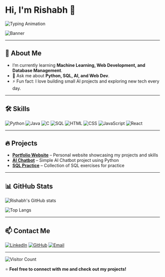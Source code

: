 # Hi, I'm Rishabh 👋

![Typing Animation](https://readme-typing-svg.herokuapp.com?font=Fira+Code&size=24&color=4CAF50&center=true&width=500&lines=I+am+a+B.Tech+CSE+Student;AI+%26+Web+Developer;Open+Source+Enthusiast)

![Banner](https://media.giphy.com/media/3o7aD2saalBwwftBIY/giphy.gif)

---

## 🌱 About Me
- I’m currently learning **Machine Learning, Web Development, and Database Management**.
- 💬 Ask me about **Python, SQL, AI, and Web Dev**.
- ⚡ Fun fact: I love building small AI projects and exploring new tech every day.

---

## 🛠️ Skills
![Python](https://img.shields.io/badge/Python-3776AB?style=for-the-badge&logo=python&logoColor=white)
![Java](https://img.shields.io/badge/Java-ED8B00?style=for-the-badge&logo=java&logoColor=white)
![C](https://img.shields.io/badge/C-00599C?style=for-the-badge&logo=c&logoColor=white)
![SQL](https://img.shields.io/badge/SQL-4479A1?style=for-the-badge&logo=mysql&logoColor=white)
![HTML](https://img.shields.io/badge/HTML-E34F26?style=for-the-badge&logo=html5&logoColor=white)
![CSS](https://img.shields.io/badge/CSS-1572B6?style=for-the-badge&logo=css3&logoColor=white)
![JavaScript](https://img.shields.io/badge/JavaScript-F7DF1E?style=for-the-badge&logo=javascript&logoColor=black)
![React](https://img.shields.io/badge/React-61DAFB?style=for-the-badge&logo=react&logoColor=black)

---

## 🔥 Projects
- [**Portfolio Website**](https://github.com/rishabh123/portfolio) – Personal website showcasing my projects and skills  
- [**AI Chatbot**](https://github.com/rishabh123/AI-Chatbot) – Simple AI Chatbot project using Python  
- [**SQL Practice**](https://github.com/rishabh123/SQL-Practice) – Collection of SQL exercises for practice  

---

## 📊 GitHub Stats
![Rishabh's GitHub stats](https://github-readme-stats.vercel.app/api?username=rishabh123&show_icons=true&theme=radical)

![Top Langs](https://github-readme-stats.vercel.app/api/top-langs/?username=rishabh123&layout=compact&theme=radical)

---

## 📫 Contact Me
[![LinkedIn](https://img.shields.io/badge/LinkedIn-0077B5?style=for-the-badge&logo=linkedin&logoColor=white)](https://linkedin.com/in/rishabh123)
[![GitHub](https://img.shields.io/badge/GitHub-181717?style=for-the-badge&logo=github&logoColor=white)](https://github.com/rishabh123)
[![Email](https://img.shields.io/badge/Email-D14836?style=for-the-badge&logo=gmail&logoColor=white)](mailto:rishabh@example.com)

---

![Visitor Count](https://profile-counter.glitch.me/rishabh123/count.svg)

⭐ **Feel free to connect with me and check out my projects!**
